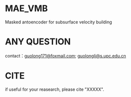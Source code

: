 # MAE_VMB
Masked antoencoder for subsurface velocity building

# ANY QUESTION 
contact：guolong171@foxmail.com; guolongli@s.upc.edu.cn

# CITE
if useful for your reasearch, please cite "XXXXX".
